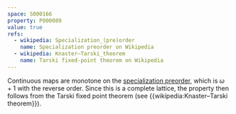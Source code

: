 ```yaml
---
space: S000166
property: P000089
value: true
refs:
  - wikipedia: Specialization_(pre)order
    name: Specialization preorder on Wikipedia
  - wikipedia: Knaster–Tarski_theorem
    name: Tarski fixed-point theorem on Wikipedia
---
```


Continuous maps are monotone on the [specialization preorder](https://en.wikipedia.org/wiki/Specialization_(pre)order), which is $\omega + 1$ with the reverse order. Since this is a complete lattice, the property then follows from the Tarski fixed point theorem (see {{wikipedia:Knaster–Tarski theorem}}).
